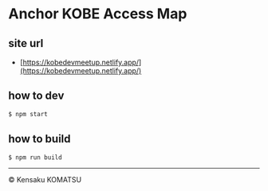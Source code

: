 # Anchor KOBE Access Map 

## site url

* [https://kobedevmeetup.netlify.app/](https://kobedevmeetup.netlify.app/)

## how to dev

```js
$ npm start
```

## how to build

```js
$ npm run build
```

---
&copy; Kensaku KOMATSU

